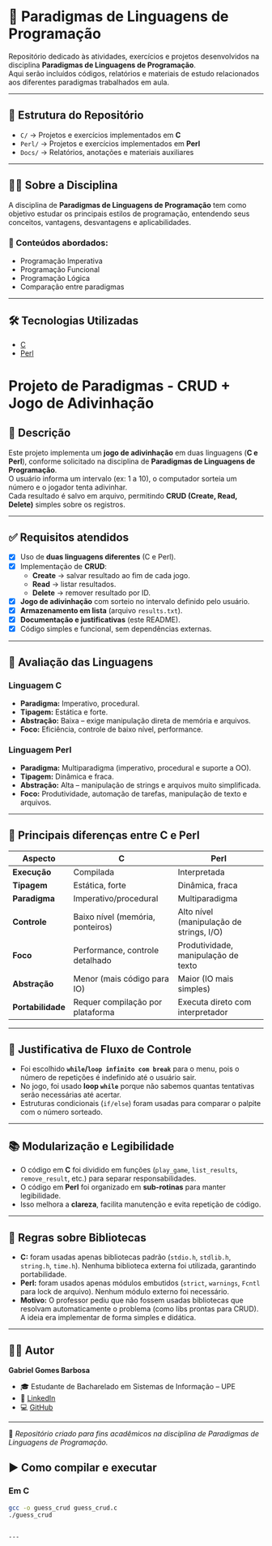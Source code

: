 # 📘 Paradigmas de Linguagens de Programação

Repositório dedicado às atividades, exercícios e projetos desenvolvidos na disciplina **Paradigmas de Linguagens de Programação**.  
Aqui serão incluídos códigos, relatórios e materiais de estudo relacionados aos diferentes paradigmas trabalhados em aula.

---

## 📂 Estrutura do Repositório
- `C/` → Projetos e exercícios implementados em **C**  
- `Perl/` → Projetos e exercícios implementados em **Perl**  
- `Docs/` → Relatórios, anotações e materiais auxiliares  

---

## 🧑‍🏫 Sobre a Disciplina
A disciplina de **Paradigmas de Linguagens de Programação** tem como objetivo estudar os principais estilos de programação, entendendo seus conceitos, vantagens, desvantagens e aplicabilidades.  

### 🔑 Conteúdos abordados:
- Programação Imperativa  
- Programação Funcional  
- Programação Lógica  
- Comparação entre paradigmas  


---

## 🛠️ Tecnologias Utilizadas
- [C](https://en.wikipedia.org/wiki/C_(programming_language))  
- [Perl](https://www.perl.org/)  


# Projeto de Paradigmas - CRUD + Jogo de Adivinhação

## 📌 Descrição
Este projeto implementa um **jogo de adivinhação** em duas linguagens (**C e Perl**), conforme solicitado na disciplina de **Paradigmas de Linguagens de Programação**.  
O usuário informa um intervalo (ex: 1 a 10), o computador sorteia um número e o jogador tenta adivinhar.  
Cada resultado é salvo em arquivo, permitindo **CRUD (Create, Read, Delete)** simples sobre os registros.

---

## ✅ Requisitos atendidos
- [x] Uso de **duas linguagens diferentes** (C e Perl).  
- [x] Implementação de **CRUD**:  
  - **Create** → salvar resultado ao fim de cada jogo.  
  - **Read** → listar resultados.  
  - **Delete** → remover resultado por ID.  
- [x] **Jogo de adivinhação** com sorteio no intervalo definido pelo usuário.  
- [x] **Armazenamento em lista** (arquivo `results.txt`).  
- [x] **Documentação e justificativas** (este README).  
- [x] Código simples e funcional, sem dependências externas.  

---

## 🔎 Avaliação das Linguagens

### Linguagem C
- **Paradigma:** Imperativo, procedural.  
- **Tipagem:** Estática e forte.  
- **Abstração:** Baixa – exige manipulação direta de memória e arquivos.  
- **Foco:** Eficiência, controle de baixo nível, performance.  

### Linguagem Perl
- **Paradigma:** Multiparadigma (imperativo, procedural e suporte a OO).  
- **Tipagem:** Dinâmica e fraca.  
- **Abstração:** Alta – manipulação de strings e arquivos muito simplificada.  
- **Foco:** Produtividade, automação de tarefas, manipulação de texto e arquivos.  

---

## 🔀 Principais diferenças entre C e Perl
| Aspecto          | C | Perl |
|------------------|---|------|
| **Execução**     | Compilada | Interpretada |
| **Tipagem**      | Estática, forte | Dinâmica, fraca |
| **Paradigma**    | Imperativo/procedural | Multiparadigma |
| **Controle**     | Baixo nível (memória, ponteiros) | Alto nível (manipulação de strings, I/O) |
| **Foco**         | Performance, controle detalhado | Produtividade, manipulação de texto |
| **Abstração**    | Menor (mais código para IO) | Maior (IO mais simples) |
| **Portabilidade**| Requer compilação por plataforma | Executa direto com interpretador |

---

## 🔧 Justificativa de Fluxo de Controle
- Foi escolhido **`while`/`loop infinito com break`** para o menu, pois o número de repetições é indefinido até o usuário sair.  
- No jogo, foi usado **loop `while`** porque não sabemos quantas tentativas serão necessárias até acertar.  
- Estruturas condicionais (`if/else`) foram usadas para comparar o palpite com o número sorteado.  

---

## 📚 Modularização e Legibilidade
- O código em **C** foi dividido em funções (`play_game`, `list_results`, `remove_result`, etc.) para separar responsabilidades.  
- O código em **Perl** foi organizado em **sub-rotinas** para manter legibilidade.  
- Isso melhora a **clareza**, facilita manutenção e evita repetição de código.  

---

## 📖 Regras sobre Bibliotecas
- **C:** foram usadas apenas bibliotecas padrão (`stdio.h`, `stdlib.h`, `string.h`, `time.h`). Nenhuma biblioteca externa foi utilizada, garantindo portabilidade.  
- **Perl:** foram usados apenas módulos embutidos (`strict`, `warnings`, `Fcntl` para lock de arquivo). Nenhum módulo externo foi necessário.  
- **Motivo:** O professor pediu que não fossem usadas bibliotecas que resolvam automaticamente o problema (como libs prontas para CRUD). A ideia era implementar de forma simples e didática.  

---



## 👨‍💻 Autor
**Gabriel Gomes Barbosa**  
- 🎓 Estudante de Bacharelado em Sistemas de Informação – UPE  
- 🔗 [LinkedIn](https://www.linkedin.com/in/gabriel-barbosa02)  
- 💻 [GitHub](https://github.com/GabrielBarbosa0)  

---
📅 *Repositório criado para fins acadêmicos na disciplina de Paradigmas de Linguagens de Programação.*



## ▶️ Como compilar e executar

### Em C
```bash
gcc -o guess_crud guess_crud.c
./guess_crud


---
